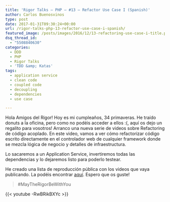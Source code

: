 ```yaml
---
title: 'Rigor Talks – PHP – #13 – Refactor Use Case I (Spanish)'
author: Carlos Buenosvinos
type: post
date: 2017-01-31T09:30:24+00:00
url: /rigor-talks-php-13-refactor-use-case-i-spanish/
featured_image: /posts/images/2016/12/13-refactoring-use-case-i-title.png
dsq_thread_id:
  - "5508840630"
categories:
  - DDD
  - PHP
  - Rigor Talks
  - 'TDD &amp; Katas'
tags:
  - application service
  - clean code
  - coupled code
  - decoupling
  - dependencies
  - use case

---
```

Hola Amigos del Rigor! Hoy es mi cumpleaños, 34 primaveras. He traído donuts a la oficina, pero como no podéis acceder a ellos :(, aquí os dejo un regalito para vosotros! Arranco una nueva serie de videos sobre Refactoring de código acoplado. En este video, vamos a ver cómo refactorizar código escrito directamente en el controlador web de cualquier framework donde se mezcla lógica de negocio y detalles de infraestructura.

Lo sacaremos a un Application Service, invertiremos todas las dependencias y lo dejaremos listo para poderlo testear.

He creado una lista de reproducción pública con los videos que vaya publicando. La podéis encontrar <a href="https://www.youtube.com/playlist?list=PLfgj7DYkKH3Cd8bdu5SIHGYXh_bPV2idP" target="_blank">aquí</a>. Espero que os guste!

> #MayTheRigorBeWithYou

<!--more-->

{{< youtube -RwBRikBXYc >}}